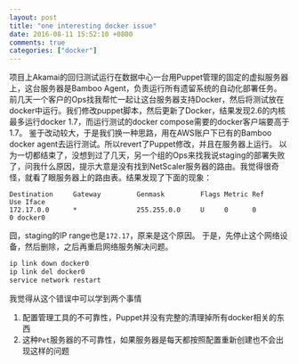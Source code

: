 ```yaml
---
layout: post
title: "one interesting docker issue"
date: 2016-08-11 15:52:10 +0800
comments: true
categories: ["docker"]
---
```

项目上Akamai的回归测试运行在数据中心一台用Puppet管理的固定的虚拟服务器上，这台服务器是Bamboo Agent，负责运行所有遗留系统的自动化部署任务。
前几天一个客户的Ops找我帮忙一起让这台服务器支持Docker，然后将测试放在docker中运行。我们修改puppet脚本，然后更新了Docker，结果发现2.6的内核最多运行docker 1.7，而运行测试的docker compose需要的docker客户端要高于1.7。 鉴于改动较大，于是我们换一种思路，用在AWS账户下已有的Bamboo docker agent去运行测试。所以revert了Puppet修改，并且在服务器上运行。
以为一切都结束了，没想到过了几天，另一个组的Ops来找我说staging的部署失败了，问我什么原因，提示大意是没有找到NetScaler服务器的路由。我觉得很奇怪，就看了眼服务器上的路由表。结果发现了下面的现象：
```
Destination     Gateway         Genmask         Flags Metric Ref    Use Iface
172.17.0.0      *               255.255.0.0     U     0      0        0 docker0
```
囧，staging的IP range也是`172.17`，原来是这个原因。
于是，先停止这个网络设备，然后删除，之后再重启网络服务解决问题。

```bash
ip link down docker0
ip link del docker0
service network restart
```
我觉得从这个错误中可以学到两个事情

1. 配置管理工具的不可靠性，Puppet并没有完整的清理掉所有docker相关的东西
2. 这种`Pet`服务器的不可靠性，如果服务器是每天都按照配置重新创建也不会出现这样的问题
